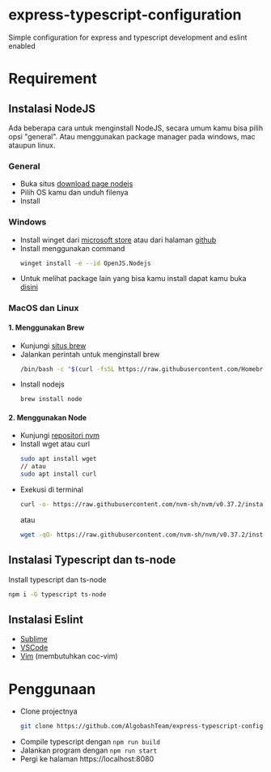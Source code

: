 # express-typescript-configuration
Simple configuration for express and typescript development and eslint enabled
# Requirement
## Instalasi NodeJS
Ada beberapa cara untuk menginstall NodeJS, secara umum kamu bisa pilih opsi "general".
Atau menggunakan package manager pada windows, mac ataupun linux.

### General
* Buka situs [download page nodejs](https://nodejs.org/en/download/)
* Pilih OS kamu dan unduh filenya
* Install

### Windows
* Install winget dari [microsoft store](https://www.microsoft.com/en-id/p/app-installer/9nblggh4nns1?ocid=9nblggh4nns1_ORSEARCH_Bing&rtc=2&activetab=pivot:overviewtab) atau
dari halaman [github](https://github.com/microsoft/winget-cli/releases/latest)
* Install menggunakan command
    ```sh
    winget install -e --id OpenJS.Nodejs
    ```
* Untuk melihat package lain yang bisa kamu install dapat kamu buka [disini](https://winget.run)

### MacOS dan Linux
#### 1. Menggunakan Brew
* Kunjungi [situs brew](https://brew.sh/)
* Jalankan perintah untuk menginstall brew
    ```sh
    /bin/bash -c "$(curl -fsSL https://raw.githubusercontent.com/Homebrew/install/HEAD/install.sh)"
    ```
* Install nodejs
    ```sh
    brew install node
    ```
#### 2. Menggunakan Node
* Kunjungi [repositori nvm](https://github.com/nvm-sh/nvm)
* Install wget atau curl
    ```sh
    sudo apt install wget
    // atau
    sudo apt install curl
    ```
* Exekusi di terminal
    ```sh
    curl -o- https://raw.githubusercontent.com/nvm-sh/nvm/v0.37.2/install.sh | bash
    ```
    atau
    ```sh
    wget -qO- https://raw.githubusercontent.com/nvm-sh/nvm/v0.37.2/install.sh | bash
    ```

## Instalasi Typescript dan ts-node
Install typescript dan ts-node
```sh
npm i -G typescript ts-node
```

## Instalasi Eslint
* [Sublime](https://packagecontrol.io/packages/SublimeLinter-eslint)
* [VSCode](https://marketplace.visualstudio.com/items?itemName=dbaeumer.vscode-eslint)
* [Vim](https://vimawesome.com/plugin/coc-eslint) (membutuhkan coc-vim)

# Penggunaan
* Clone projectnya
    ```sh
    git clone https://github.com/AlgobashTeam/express-typescript-configuration.git
    ```
* Compile typescript dengan
    ```npm run build```
* Jalankan program dengan
    ```npm run start```
* Pergi ke halaman https://localhost:8080
